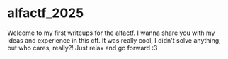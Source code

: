 # alfactf_2025

Welcome to my first writeups for the alfactf. I wanna share you with my ideas and experience in this ctf. It was really cool, I didn't solve anything, but who cares, really?!
Just relax and go forward :3
